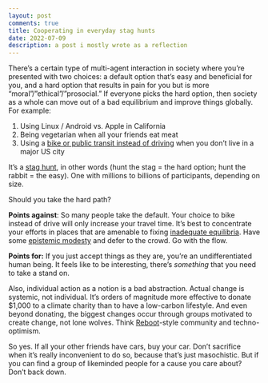 ```yaml
---
layout: post
comments: true
title: Cooperating in everyday stag hunts
date: 2022-07-09
description: a post i mostly wrote as a reflection
---
```


There’s a certain type of multi-agent interaction in society where you’re presented with two choices: a default option that’s easy and beneficial for you, and a hard option that results in pain for you but is more “moral”/”ethical”/”prosocial.” If everyone picks the hard option, then society as a whole can move out of a bad equilibrium and improve things globally. For example:

1. Using Linux / Android vs. Apple in California
2. Being vegetarian when all your friends eat meat
3. Using a [bike or public transit instead of driving](https://youtube.com/NotJustBikes) when you don’t live in a major US city

It’s a [stag hunt](https://www.google.com/search?q=stag+hunt+wikipedia&oq=stag+hunt+wikipedia&sourceid=chrome&ie=UTF-8), in other words (hunt the stag = the hard option; hunt the rabbit = the easy). One with millions to billions of participants, depending on size.

Should you take the hard path?

**Points against**: So many people take the default. Your choice to bike instead of drive will only increase your travel time. It’s best to concentrate your efforts in places that are amenable to fixing [inadequate equilibria](https://equilibriabook.com/). Have some [epistemic modesty](https://forum.effectivealtruism.org/posts/WKPd79PESRGZHQ5GY/in-defence-of-epistemic-modesty) and defer to the crowd. Go with the flow.

**Points for:** If you just accept things as they are, you’re an undifferentiated human being. It feels like to be interesting, there’s _something_ that you need to take a stand on.

Also, individual action as a notion is a bad abstraction. Actual change is systemic, not individual. It’s orders of magnitude more effective to donate $1,000 to a climate charity than to have a low-carbon lifestyle. And even beyond donating, the biggest changes occur through groups motivated to create change, not lone wolves. Think [Reboot](https://reboothq.substack.com/)-style community and techno-optimism.

So yes. If all your other friends have cars, buy your car. Don’t sacrifice when it’s really inconvenient to do so, because that’s just masochistic. But if you can find a group of likeminded people for a cause you care about? Don’t back down.
